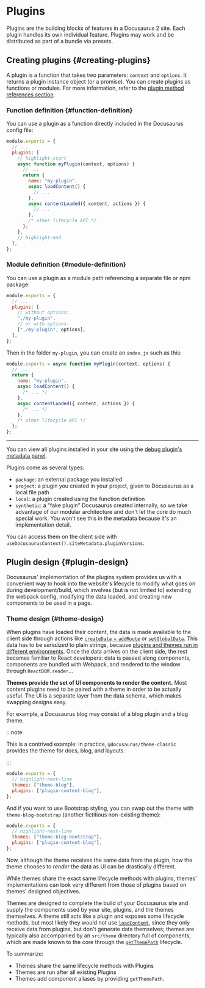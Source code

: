 # Plugins

Plugins are the building blocks of features in a Docusaurus 2 site. Each plugin handles its own individual feature. Plugins may work and be distributed as part of a bundle via presets.

## Creating plugins {#creating-plugins}

A plugin is a function that takes two parameters: `context` and `options`. It returns a plugin instance object (or a promise). You can create plugins as functions or modules. For more information, refer to the [plugin method references section](../api/plugin-methods/README.md).

### Function definition {#function-definition}

You can use a plugin as a function directly included in the Docusaurus config file:

```js title="docusaurus.config.js"
module.exports = {
  // ...
  plugins: [
    // highlight-start
    async function myPlugin(context, options) {
      // ...
      return {
        name: "my-plugin",
        async loadContent() {
          // ...
        },
        async contentLoaded({ content, actions }) {
          // ...
        },
        /* other lifecycle API */
      };
    },
    // highlight-end
  ],
};
```

### Module definition {#module-definition}

You can use a plugin as a module path referencing a separate file or npm package:

```js title="docusaurus.config.js"
module.exports = {
  // ...
  plugins: [
    // without options:
    "./my-plugin",
    // or with options:
    ["./my-plugin", options],
  ],
};
```

Then in the folder `my-plugin`, you can create an `index.js` such as this:

```js title="my-plugin/index.js"
module.exports = async function myPlugin(context, options) {
  // ...
  return {
    name: "my-plugin",
    async loadContent() {
      /* ... */
    },
    async contentLoaded({ content, actions }) {
      /* ... */
    },
    /* other lifecycle API */
  };
};
```

---

You can view all plugins installed in your site using the [debug plugin's metadata panel](/__docusaurus/debug/metadata).

Plugins come as several types:

- `package`: an external package you installed
- `project`: a plugin you created in your project, given to Docusaurus as a local file path
- `local`: a plugin created using the function definition
- `synthetic`: a "fake plugin" Docusaurus created internally, so we take advantage of our modular architecture and don't let the core do much special work. You won't see this in the metadata because it's an implementation detail.

You can access them on the client side with `useDocusaurusContext().siteMetadata.pluginVersions`.

## Plugin design {#plugin-design}

Docusaurus' implementation of the plugins system provides us with a convenient way to hook into the website's lifecycle to modify what goes on during development/build, which involves (but is not limited to) extending the webpack config, modifying the data loaded, and creating new components to be used in a page.

### Theme design {#theme-design}

When plugins have loaded their content, the data is made available to the client side through actions like [`createData` + `addRoute`](../api/plugin-methods/lifecycle-apis.md#addRoute) or [`setGlobalData`](../api/plugin-methods/lifecycle-apis.md#setGlobalData). This data has to be _serialized_ to plain strings, because [plugins and themes run in different environments](./architecture.md). Once the data arrives on the client side, the rest becomes familiar to React developers: data is passed along components, components are bundled with Webpack, and rendered to the window through `ReactDOM.render`...

**Themes provide the set of UI components to render the content.** Most content plugins need to be paired with a theme in order to be actually useful. The UI is a separate layer from the data schema, which makes swapping designs easy.

For example, a Docusaurus blog may consist of a blog plugin and a blog theme.

:::note

This is a contrived example: in practice, `@docusaurus/theme-classic` provides the theme for docs, blog, and layouts.

:::

```js title="docusaurus.config.js"
module.exports = {
  // highlight-next-line
  themes: ["theme-blog"],
  plugins: ["plugin-content-blog"],
};
```

And if you want to use Bootstrap styling, you can swap out the theme with `theme-blog-bootstrap` (another fictitious non-existing theme):

```js title="docusaurus.config.js"
module.exports = {
  // highlight-next-line
  themes: ["theme-blog-bootstrap"],
  plugins: ["plugin-content-blog"],
};
```

Now, although the theme receives the same data from the plugin, how the theme chooses to _render_ the data as UI can be drastically different.

While themes share the exact same lifecycle methods with plugins, themes' implementations can look very different from those of plugins based on themes' designed objectives.

Themes are designed to complete the build of your Docusaurus site and supply the components used by your site, plugins, and the themes themselves. A theme still acts like a plugin and exposes some lifecycle methods, but most likely they would not use [`loadContent`](../api/plugin-methods/lifecycle-apis.md#loadContent), since they only receive data from plugins, but don't generate data themselves; themes are typically also accompanied by an `src/theme` directory full of components, which are made known to the core through the [`getThemePath`](../api/plugin-methods/extend-infrastructure.md#getThemePath) lifecycle.

To summarize:

- Themes share the same lifecycle methods with Plugins
- Themes are run after all existing Plugins
- Themes add component aliases by providing `getThemePath`.
